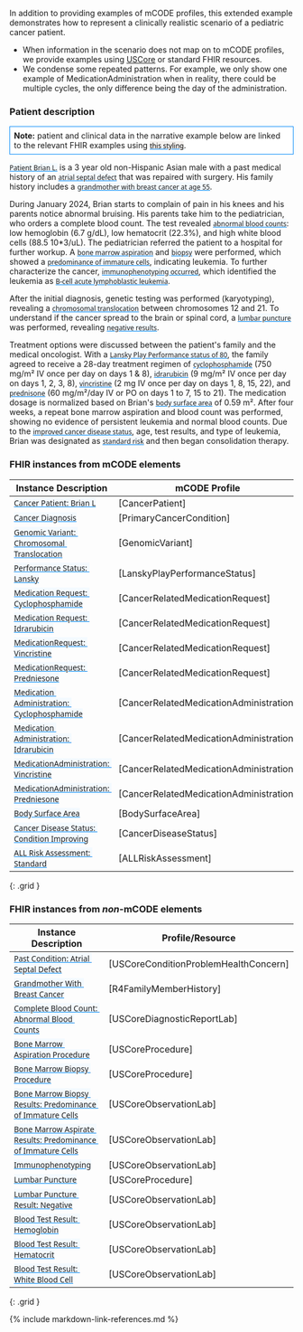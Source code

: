 <style>
  a code {
    font-family: system-ui, -apple-system, BlinkMacSystemFont, "Segoe UI",
    "Roboto", "Oxygen", "Ubuntu", "Cantarell", "Fira Sans", "Droid Sans",
    "Helvetica Neue", sans-serif !important;

    text-decoration: underline;
    text-decoration-color: #0088f9;
    background-color: #f4faff;
  }
</style>

In addition to providing examples of mCODE profiles, this extended example demonstrates how to represent a clinically realistic scenario of a pediatric cancer patient.

* When information in the scenario does not map on to mCODE profiles, we provide examples using [USCore](http://hl7.org/fhir/us/core/index.html) or standard FHIR resources.
* We condense some repeated patterns. For example, we only show one example of MedicationAdministration when in reality, there could be multiple cycles, the only difference being the day of the administration.

### Patient description

<div class="well" style="padding: 0.5em;background-color: white;border: 1px solid #0088f9;">
<strong>Note:</strong> patient and clinical data in the narrative example below are linked to the relevant FHIR examples using <a href="#"><code style="background-color: #f5f2f0; color: #000;">this styling</code></a>.
</div>

[`Patient Brian L.`](Patient-cancer-patient-brian-l.html) is a 3 year old non-Hispanic Asian male with a past medical history of an [`atrial septal defect`](Condition-us-core-condition-atrial-septal-defect-brian-l.html)  that was repaired with surgery. His family history includes a [`grandmother with breast cancer at age 55`](FamilyMemberHistory-family-member-history-grandmother-brian-l.html).

During January 2024, Brian starts to complain of pain in his knees and his parents notice abnormal bruising. His parents take him to the pediatrician, who orders a complete blood count. The test revealed [`abnormal blood counts`](DiagnosticReport-us-core-diagnosticreport-cbc-brian-l.html): low hemoglobin (6.7 g/dL), low hematocrit (22.3%), and high white blood cells (88.5 10*3/uL). The pediatrician referred the patient to a hospital for further workup. A [`bone marrow aspiration`](Procedure-us-core-procedure-bone-marrow-aspiration-brian-l.html) and [`biopsy`](Procedure-us-core-procedure-bone-marrow-biopsy-brian-l.html) were performed, which showed a [`predominance of immature cells`](Observation-bone-marrow-aspirate-result-brian-l.html), indicating leukemia. To further characterize the cancer, [`immunophenotyping occurred`](Observation-immunophenotype-brian-l.html), which identified the leukemia as [`B-cell acute lymphoblastic leukemia`](Condition-primary-cancer-condition-brian-l.html). 

After the initial diagnosis, genetic testing was performed (karyotyping), revealing a [`chromosomal translocation`](Observation-gx-genomic-variant-fusion-ETV6-RUNX1-brian-l.html) between chromosomes 12 and 21. To understand if the cancer spread to the brain or spinal cord, a [`lumbar puncture`](Procedure-us-core-procedure-lumbar-puncture-brian-l.html) was performed, revealing [`negative results`](Observation-us-core-lumbar-puncture-result-brian-l.html).

Treatment options were discussed between the patient's family and the medical oncologist. With a [`Lansky Play Performance status of 80`](Observation-lansky-performance-status-brian-l.html), the family agreed to receive a 28-day treatment regimen of [`cyclophosphamide`](MedicationRequest-cancer-related-medication-request-cyclophosphamide-brian-l.html) (750 mg/m² IV once per day on days 1 & 8), [`idrarubicin`](MedicationRequest-cancer-related-medication-request-idarubicin-brian-l.html) (9 mg/m² IV once per day on days 1, 2, 3, 8), [`vincristine`](MedicationRequest-cancer-related-medication-request-vincristine-brian-l.html) (2 mg IV once per day on days 1, 8, 15, 22), and [`prednisone`](MedicationRequest-cancer-related-medication-request-prednisone-brian-l.html) (60 mg/m²/day IV or PO on days 1 to 7, 15 to 21). The medication dosage is normalized based on Brian's [`body surface area`](Observation-body-surface-area-brian-l.html) of 0.59 m². After four weeks, a repeat bone marrow aspiration and blood count was performed, showing no evidence of persistent leukemia and normal blood counts. Due to the [`improved cancer disease status`](Observation-cancer-disease-status-improved-brian-l.html), age, test results, and type of leukemia, Brian was designated as [`standard risk`](Observation-all-risk-assessment-standard-brian-l.html) and then began consolidation therapy.

### FHIR instances from mCODE elements

| **Instance Description** | **mCODE Profile** |
| ------------ | ---------------- |
| [`Cancer Patient: Brian L`](Patient-cancer-patient-brian-l.html)|[CancerPatient] |
| [`Cancer Diagnosis`](Condition-primary-cancer-condition-brian-l.html) | [PrimaryCancerCondition] |
| [`Genomic Variant: Chromosomal Translocation`](Observation-gx-genomic-variant-fusion-ETV6-RUNX1-brian-l.html) | [GenomicVariant] |
| [`Performance Status: Lansky`](Observation-lansky-performance-status-brian-l.html) | [LanskyPlayPerformanceStatus] |
| [`Medication Request: Cyclophosphamide`](MedicationRequest-cancer-related-medication-request-cyclophosphamide-brian-l.html) | [CancerRelatedMedicationRequest] | 
| [`Medication Request: Idrarubicin`](MedicationRequest-cancer-related-medication-request-idarubicin-brian-l.html) | [CancerRelatedMedicationRequest] |  
| [`MedicationRequest: Vincristine`](MedicationRequest-cancer-related-medication-request-vincristine-brian-l.html) | [CancerRelatedMedicationRequest] | 
| [`MedicationRequest: Predniesone`](MedicationRequest-cancer-related-medication-request-prednisone-brian-l.html) | [CancerRelatedMedicationRequest] |
| [`Medication Administration: Cyclophosphamide`](MedicationAdministration-cancer-related-medication-admin-cyclophosphamide-brian-l.html) | [CancerRelatedMedicationAdministration] | 
| [`Medication Administration: Idrarubicin`](MedicationAdministration-cancer-related-medication-admin-idarubicin-brian-l.html) | [CancerRelatedMedicationAdministration] |  
| [`MedicationAdministration: Vincristine`](MedicationAdministration-cancer-related-medication-admin-vincristine-brian-l.html) | [CancerRelatedMedicationAdministration] | 
| [`MedicationAdministration: Predniesone`](MedicationAdministration-cancer-related-medication-admin-prednisone-brian-l.html) | [CancerRelatedMedicationAdministration] |
| [`Body Surface Area`](Observation-body-surface-area-brian-l.html) | [BodySurfaceArea] |
| [`Cancer Disease Status: Condition Improving`](Observation-cancer-disease-status-improved-brian-l.html) | [CancerDiseaseStatus] |
| [`ALL Risk Assessment: Standard`](Observation-all-risk-assessment-standard-brian-l.html) | [ALLRiskAssessment] |
{: .grid }


### FHIR instances from _non_-mCODE elements

| **Instance Description**  | **Profile/Resource** |
| ------------ |  -------------- |
| [`Past Condition: Atrial Septal Defect`](Condition-us-core-condition-atrial-septal-defect-brian-l.html) | [USCoreConditionProblemHealthConcern] | 
| [`Grandmother With Breast Cancer`](FamilyMemberHistory-family-member-history-grandmother-brian-l.html) | [R4FamilyMemberHistory] | 
| [`Complete Blood Count: Abnormal Blood Counts`](DiagnosticReport-us-core-diagnosticreport-cbc-brian-l.html) | [USCoreDiagnosticReportLab] | 
| [`Bone Marrow Aspiration Procedure`](Procedure-us-core-procedure-bone-marrow-aspiration-brian-l.html) | [USCoreProcedure] |
| [`Bone Marrow Biopsy Procedure`](Procedure-us-core-procedure-bone-marrow-biopsy-brian-l.html) | [USCoreProcedure] |
| [`Bone Marrow Biopsy Results: Predominance of Immature Cells`](Observation-bone-marrow-biopsy-result-brian-l.html) | [USCoreObservationLab] |
| [`Bone Marrow Aspirate Results: Predominance of Immature Cells`](Observation-bone-marrow-aspirate-result-brian-l.html) | [USCoreObservationLab] |
| [`Immunophenotyping`](Observation-immunophenotype-brian-l.html) | [USCoreObservationLab] |
| [`Lumbar Puncture`](Procedure-us-core-procedure-lumbar-puncture-brian-l.html) | [USCoreProcedure] |  
| [`Lumbar Puncture Result: Negative`](Observation-us-core-lumbar-puncture-result-brian-l.html) | [USCoreObservationLab] |
| [`Blood Test Result: Hemoglobin`](Observation-hemoglobin-brian-l.html) | [USCoreObservationLab] |
| [`Blood Test Result: Hematocrit`](Observation-hematocrit-brian-l.html) | [USCoreObservationLab] |
| [`Blood Test Result: White Blood Cell`](Observation-white-blood-cell-brian-l.html) | [USCoreObservationLab] |
{: .grid }

{% include markdown-link-references.md %}